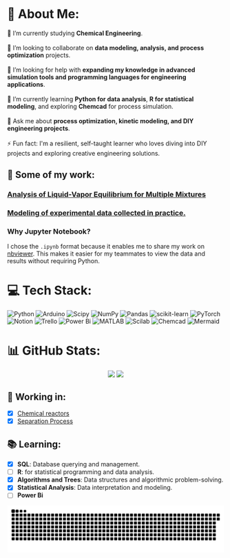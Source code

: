 # 💫 About Me:
🔭 I’m currently studying **Chemical Engineering**.<br>  
👯 I’m looking to collaborate on **data modeling, analysis, and process optimization** projects.<br>  
🤝 I’m looking for help with **expanding my knowledge in advanced simulation tools and programming languages for engineering applications**.<br>  
🌱 I’m currently learning **Python for data analysis**, **R for statistical modeling**, and exploring **Chemcad** for process simulation.<br>  
💬 Ask me about **process optimization, kinetic modeling, and DIY engineering projects**.<br>  
⚡ Fun fact: I'm a resilient, self-taught learner who loves diving into DIY projects and exploring creative engineering solutions.
## 🌟 **Some of my work:**
### [Analysis of Liquid-Vapor Equilibrium for Multiple Mixtures](https://nbviewer.org/github/ChristianPh404/Termo/blob/main/trabajo2.ipynb)
### [Modeling of experimental data collected in practice.](https://github.com/ChristianPh404/exp2)
### **Why Jupyter Notebook?**  
I chose the `.ipynb` format because it enables me to share my work on [nbviewer](https://nbviewer.org/github/ChristianPh404/exp2/tree/main/). This makes it easier for my teammates to view the data and results without requiring Python.


# 💻 Tech Stack:
![Python](https://img.shields.io/badge/python-3670A0?style=for-the-badge&logo=python&logoColor=ffdd54) ![Arduino](https://img.shields.io/badge/-Arduino-00979D?style=for-the-badge&logo=Arduino&logoColor=white) ![Scipy](https://img.shields.io/badge/SciPy-%230C55A5.svg?style=for-the-badge&logo=scipy&logoColor=%white) ![NumPy](https://img.shields.io/badge/numpy-%23013243.svg?style=for-the-badge&logo=numpy&logoColor=white) ![Pandas](https://img.shields.io/badge/pandas-%23150458.svg?style=for-the-badge&logo=pandas&logoColor=white) ![scikit-learn](https://img.shields.io/badge/scikit--learn-%23F7931E.svg?style=for-the-badge&logo=scikit-learn&logoColor=white) ![PyTorch](https://img.shields.io/badge/PyTorch-%23EE4C2C.svg?style=for-the-badge&logo=PyTorch&logoColor=white) ![Notion](https://img.shields.io/badge/Notion-%23000000.svg?style=for-the-badge&logo=notion&logoColor=white) ![Trello](https://img.shields.io/badge/Trello-%23026AA7.svg?style=for-the-badge&logo=Trello&logoColor=white) ![Power Bi](https://img.shields.io/badge/power_bi-F2C811?style=for-the-badge&logo=powerbi&logoColor=black) ![MATLAB](https://img.shields.io/badge/MATLAB-0076A8?style=for-the-badge&logo=mathworks&logoColor=white)
![Scilab](https://img.shields.io/badge/Scilab-685C96?style=for-the-badge&logo=scilab&logoColor=white) ![Chemcad](https://img.shields.io/badge/Chemcad-%233498DB.svg?style=for-the-badge&logo=flask&logoColor=white) ![Mermaid](https://img.shields.io/badge/Mermaid-%2300B4FF.svg?style=for-the-badge&logo=mermaid&logoColor=white)
# 📊 GitHub Stats:
<div align="center">
  <img src="https://github-readme-stats.vercel.app/api?username=ChristianPh404&theme=radical&hide_border=false&include_all_commits=true&count_private=true&card_width=450&show_icons=true&line_height=24" height="150px" />
  <img src="https://github-readme-stats.vercel.app/api/top-langs/?username=ChristianPh404&theme=radical&hide_border=false&include_all_commits=true&count_private=true&layout=compact&card_width=450&langs_count=6" height="150px" />
</div>

## 🚧 **Working in:**
- [x] [Chemical reactors](https://github.com/ChristianPh404/Reactores-Quimicos/tree/master/RQ-master)
- [x] [Separation Process](https://github.com/ChristianPh404/OSEP)

## 📚 **Learning:**
- [x] **SQL**: Database querying and management.
- [ ] **R**: for statistical programming and data analysis.
- [x] **Algorithms and Trees**: Data structures and algorithmic problem-solving.
- [x] **Statistical Analysis**: Data interpretation and modeling.
- [ ] **Power Bi**
<picture>
  <source media="(prefers-color-scheme: dark)" srcset="https://raw.githubusercontent.com/ChristianPh404/ChristianPh404/output/github-snake-dark.svg" />
  <source media="(prefers-color-scheme: light)" srcset="https://raw.githubusercontent.com/ChristianPh404/ChristianPh404/output/github-snake.svg" />
  <img alt="github-snake" src="https://raw.githubusercontent.com/ChristianPh404/ChristianPh404/output/github-snake.svg" />
</picture>
